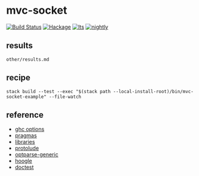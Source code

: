 mvc-socket
===

[![Build Status](https://travis-ci.org/tonyday567/mvc-socket.svg)](https://travis-ci.org/tonyday567/mvc-socket) [![Hackage](https://img.shields.io/hackage/v/mvc-socket.svg)](https://hackage.haskell.org/package/mvc-socket) [![lts](https://www.stackage.org/package/mvc-socket/badge/lts)](http://stackage.org/lts/package/mvc-socket) [![nightly](https://www.stackage.org/package/mvc-socket/badge/nightly)](http://stackage.org/nightly/package/mvc-socket) 

results
---

```include
other/results.md
```

recipe
---

```
stack build --test --exec "$(stack path --local-install-root)/bin/mvc-socket-example" --file-watch
```

reference
---

- [ghc options](https://downloads.haskell.org/~ghc/latest/docs/html/users_guide/flags.html#flag-reference)
- [pragmas](https://downloads.haskell.org/~ghc/latest/docs/html/users_guide/lang.html)
- [libraries](https://www.stackage.org/)
- [protolude](https://www.stackage.org/package/protolude)
- [optparse-generic](https://www.stackage.org/package/optparse-generic)
- [hoogle](https://www.stackage.org/package/hoogle)
- [doctest](https://www.stackage.org/package/doctest)
